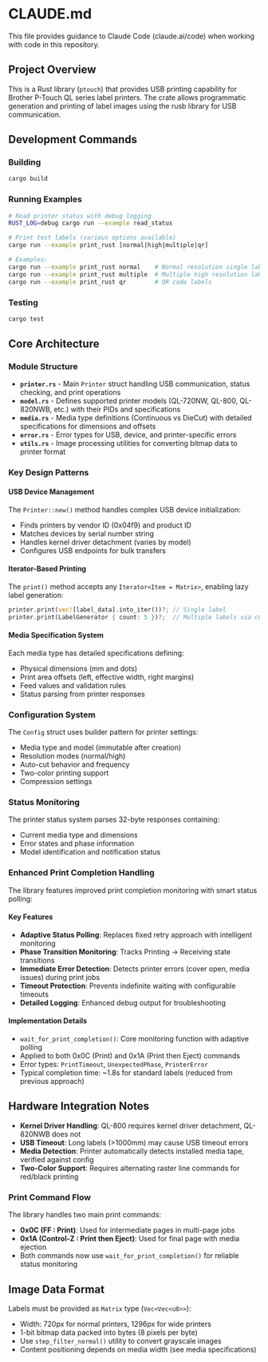 # CLAUDE.md

This file provides guidance to Claude Code (claude.ai/code) when working with code in this repository.

## Project Overview

This is a Rust library (`ptouch`) that provides USB printing capability for Brother P-Touch QL series label printers. The crate allows programmatic generation and printing of label images using the rusb library for USB communication.

## Development Commands

### Building
```bash
cargo build
```

### Running Examples
```bash
# Read printer status with debug logging
RUST_LOG=debug cargo run --example read_status

# Print test labels (various options available)
cargo run --example print_rust [normal|high|multiple|qr]

# Examples:
cargo run --example print_rust normal    # Normal resolution single label
cargo run --example print_rust multiple  # Multiple high resolution labels
cargo run --example print_rust qr        # QR code labels
```

### Testing
```bash
cargo test
```

## Core Architecture

### Module Structure

- **`printer.rs`** - Main `Printer` struct handling USB communication, status checking, and print operations
- **`model.rs`** - Defines supported printer models (QL-720NW, QL-800, QL-820NWB, etc.) with their PIDs and specifications
- **`media.rs`** - Media type definitions (Continuous vs DieCut) with detailed specifications for dimensions and offsets
- **`error.rs`** - Error types for USB, device, and printer-specific errors
- **`utils.rs`** - Image processing utilities for converting bitmap data to printer format

### Key Design Patterns

#### USB Device Management
The `Printer::new()` method handles complex USB device initialization:
- Finds printers by vendor ID (0x04f9) and product ID
- Matches devices by serial number string
- Handles kernel driver detachment (varies by model)
- Configures USB endpoints for bulk transfers

#### Iterator-Based Printing
The `print()` method accepts any `Iterator<Item = Matrix>`, enabling lazy label generation:
```rust
printer.print(vec![label_data].into_iter())?; // Single label
printer.print(LabelGenerator { count: 5 })?;  // Multiple labels via custom iterator
```

#### Media Specification System
Each media type has detailed specifications defining:
- Physical dimensions (mm and dots)
- Print area offsets (left, effective width, right margins)
- Feed values and validation rules
- Status parsing from printer responses

### Configuration System

The `Config` struct uses builder pattern for printer settings:
- Media type and model (immutable after creation) 
- Resolution modes (normal/high)
- Auto-cut behavior and frequency
- Two-color printing support
- Compression settings

### Status Monitoring

The printer status system parses 32-byte responses containing:
- Current media type and dimensions
- Error states and phase information
- Model identification and notification status

### Enhanced Print Completion Handling

The library features improved print completion monitoring with smart status polling:

#### Key Features
- **Adaptive Status Polling**: Replaces fixed retry approach with intelligent monitoring
- **Phase Transition Monitoring**: Tracks Printing → Receiving state transitions
- **Immediate Error Detection**: Detects printer errors (cover open, media issues) during print jobs
- **Timeout Protection**: Prevents indefinite waiting with configurable timeouts
- **Detailed Logging**: Enhanced debug output for troubleshooting

#### Implementation Details
- `wait_for_print_completion()`: Core monitoring function with adaptive polling
- Applied to both 0x0C (Print) and 0x1A (Print then Eject) commands
- Error types: `PrintTimeout`, `UnexpectedPhase`, `PrinterError`
- Typical completion time: ~1.8s for standard labels (reduced from previous approach)

## Hardware Integration Notes

- **Kernel Driver Handling**: QL-800 requires kernel driver detachment, QL-820NWB does not
- **USB Timeout**: Long labels (>1000mm) may cause USB timeout errors
- **Media Detection**: Printer automatically detects installed media tape, verified against config
- **Two-Color Support**: Requires alternating raster line commands for red/black printing

### Print Command Flow
The library handles two main print commands:
- **0x0C (FF : Print)**: Used for intermediate pages in multi-page jobs
- **0x1A (Control-Z : Print then Eject)**: Used for final page with media ejection
- Both commands now use `wait_for_print_completion()` for reliable status monitoring

## Image Data Format

Labels must be provided as `Matrix` type (`Vec<Vec<u8>>`):
- Width: 720px for normal printers, 1296px for wide printers
- 1-bit bitmap data packed into bytes (8 pixels per byte)
- Use `step_filter_normal()` utility to convert grayscale images
- Content positioning depends on media width (see media specifications)
